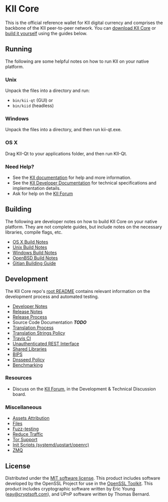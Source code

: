 KII Core
==========

This is the official reference wallet for KII digital currency and comprises the backbone of the KII peer-to-peer network. You can [download KII Core](https://kii.global/) or [build it yourself](#building) using the guides below.

Running
---------------------
The following are some helpful notes on how to run KII on your native platform.

### Unix

Unpack the files into a directory and run:

- `bin/kii-qt` (GUI) or
- `bin/kiid` (headless)

### Windows

Unpack the files into a directory, and then run kii-qt.exe.

### OS X

Drag KII-Qt to your applications folder, and then run KII-Qt.

### Need Help?

* See the [KII documentation](https://kii.global)
for help and more information.
* See the [KII Developer Documentation](https://github.com/kiiglobal/) 
for technical specifications and implementation details.
* Ask for help on the [KII Forum](https://kii.global)

Building
---------------------
The following are developer notes on how to build KII Core on your native platform. They are not complete guides, but include notes on the necessary libraries, compile flags, etc.

- [OS X Build Notes](build-osx.md)
- [Unix Build Notes](build-unix.md)
- [Windows Build Notes](build-windows.md)
- [OpenBSD Build Notes](build-openbsd.md)
- [Gitian Building Guide](gitian-building.md)

Development
---------------------
The KII Core repo's [root README](/README.md) contains relevant information on the development process and automated testing.

- [Developer Notes](developer-notes.md)
- [Release Notes](release-notes.md)
- [Release Process](release-process.md)
- Source Code Documentation ***TODO***
- [Translation Process](translation_process.md)
- [Translation Strings Policy](translation_strings_policy.md)
- [Travis CI](travis-ci.md)
- [Unauthenticated REST Interface](REST-interface.md)
- [Shared Libraries](shared-libraries.md)
- [BIPS](bips.md)
- [Dnsseed Policy](dnsseed-policy.md)
- [Benchmarking](benchmarking.md)

### Resources
* Discuss on the [KII Forum](https://kii.global/), in the Development & Technical Discussion board.


### Miscellaneous
- [Assets Attribution](assets-attribution.md)
- [Files](files.md)
- [Fuzz-testing](fuzzing.md)
- [Reduce Traffic](reduce-traffic.md)
- [Tor Support](tor.md)
- [Init Scripts (systemd/upstart/openrc)](init.md)
- [ZMQ](zmq.md)

License
---------------------
Distributed under the [MIT software license](/COPYING).
This product includes software developed by the OpenSSL Project for use in the [OpenSSL Toolkit](https://www.openssl.org/). This product includes
cryptographic software written by Eric Young ([eay@cryptsoft.com](mailto:eay@cryptsoft.com)), and UPnP software written by Thomas Bernard.
